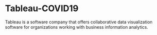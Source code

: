 # Tableau-COVID19
Tableau is a software company that offers collaborative data visualization software for organizations working with business information analytics.
